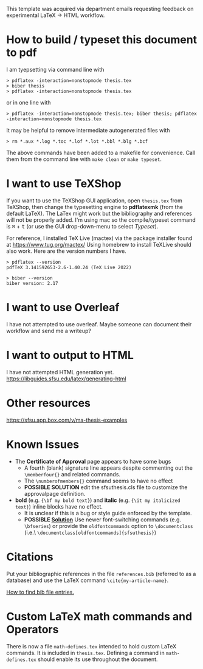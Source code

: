 This template was acquired via department emails requesting feedback on experimental LaTeX -> HTML workflow.

# How to build / typeset this document to pdf
I am tyepsetting via command line with
```
> pdflatex -interaction=nonstopmode thesis.tex
> biber thesis
> pdflatex -interaction=nonstopmode thesis.tex
```
or in one line with
```
> pdflatex -interaction=nonstopmode thesis.tex; biber thesis; pdflatex -interaction=nonstopmode thesis.tex
```
It may be helpful to remove intermediate autogenerated files with
```
> rm *.aux *.log *.toc *.lof *.lot *.bbl *.blg *.bcf
```
The above commands have been added to a makefile for convenience. Call them from the command line with
`make clean` or `make typeset`.

# I want to use TeXShop
If you want to use the TeXShop GUI application,
open `thesis.tex` from TeXShop, then change the typesetting engine to **pdflatexmk**
(from the default LaTeX).
The LaTex might work but the bibliography and references will not be properly added.
I'm using mac so the compile/typeset command is <kbd>&#8984;</kbd> + <kbd>t</kbd>
(or use the GUI drop-down-menu to select *Typeset*).

For reference, I installed TeX Live (mactex) via the package installer found at https://www.tug.org/mactex/
Using homebrew to install TeXLive should also work. Here are the version numbers I have.
```
> pdflatex --version
pdfTeX 3.141592653-2.6-1.40.24 (TeX Live 2022)

> biber --version
biber version: 2.17
```

# I want to use Overleaf
I have not attempted to use overleaf. Maybe someone can document their workflow and send me a writeup?

# I want to output to HTML
I have not attempted HTML generation yet.
https://libguides.sfsu.edu/latex/generating-html

# Other resources
https://sfsu.app.box.com/v/ma-thesis-examples

# Known Issues
- The **Certificate of Approval** page appears to have some bugs
  - A fourth (blank) signature line appears despite commenting out the `\memberfour{}` and related commands.
  - The `\numberofmembers{}` command seems to have no effect
  - **POSSIBLE SOLUTION** edit the sfsuthesis.cls file to customize the approvalpage definition.
- **bold** (e.g. `{\bf my bold text}`) and **italic** (e.g. `{\it my italicized text}`) inline blocks have no effect.
  - It is unclear if this is a bug or style guide enforced by the template.
  - **POSSIBLE [Solution](https://tex.stackexchange.com/questions/392568/class-memoir-error-font-command-it-is-not-supported)** Use newer font-switching commands (e.g. `\bfseries`) or provide the `oldfontcommands` option to `\documentclass` (i.e.\ `\documentclass[oldfontcommands]{sfsuthesis}`)

# Citations
Put your bibliographic references in the file `references.bib` (referred to as a database)
and use the LaTeX command `\cite{my-article-name}`.

[How to find bib file entries.](https://texblog.org/2014/04/22/using-google-scholar-to-download-bibtex-citations/#:~:text=To%20download%20BibTeX%20citation%20go,and%20paste%20the%20BibTeX%20citation)

# Custom LaTeX math commands and Operators
There is now a file `math-defines.tex` intended to hold custom LaTeX commands.
It is included in `thesis.tex`.
Defining a command in `math-defines.tex` should enable its use throughout the document.


